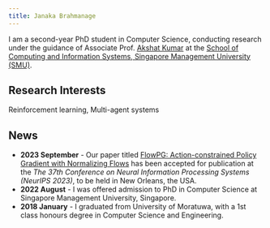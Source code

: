 ```yaml
---
title: Janaka Brahmanage
---
```

I am a second-year PhD student in Computer Science, conducting research under the guidance of Associate Prof. [Akshat Kumar](http://www.mysmu.edu/faculty/akshatkumar) at the [School of Computing and Information Systems, Singapore Management University (SMU)](https://scis.smu.edu.sg).

## Research Interests
Reinforcement learning, Multi-agent systems

## News
- **2023 September** - Our paper titled [FlowPG: Action-constrained Policy Gradient with Normalizing Flows](https://openreview.net/forum?id=p1gzxzJ4Y5&referrer=%5BAuthor%20Console%5D(%2Fgroup%3Fid%3DNeurIPS.cc%2F2023%2FConference%2FAuthors%23your-submissions)) has been accepted for publication at the _The 37th Conference on Neural Information Processing Systems (NeurIPS 2023)_, to be held in New Orleans, the USA.
- **2022 August** - I was offered admission to PhD in Computer Science at Singapore Management University, Singapore.
- **2018 January** - I graduated from University of Moratuwa, with a 1st class honours degree in Computer Science and Engineering.